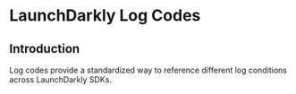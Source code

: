 # LaunchDarkly Log Codes

## Introduction 

Log codes provide a standardized way to reference different log conditions across LaunchDarkly SDKs.

